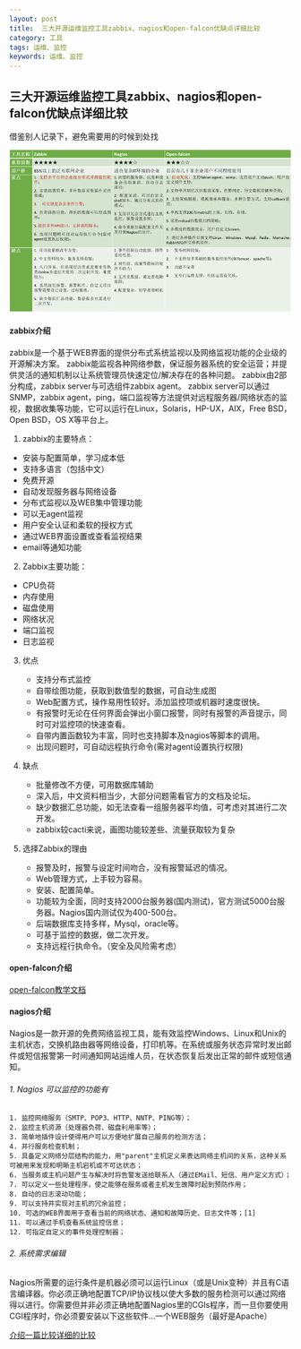 ```yaml
---
layout: post
title:  三大开源运维监控工具zabbix、nagios和open-falcon优缺点详细比较
category: 工具
tags: 运维、监控
keywords: 运维、监控
---
```


## 三大开源运维监控工具zabbix、nagios和open-falcon优缺点详细比较  
借鉴别人记录下，避免需要用的时候到处找

![cover](/img/zabbix-nagios-falcon.png)


#### zabbix介绍  
   zabbix是一个基于WEB界面的提供分布式系统监视以及网络监视功能的企业级的开源解决方案。
   zabbix能监视各种网络参数，保证服务器系统的安全运营；并提供灵活的通知机制以让系统管理员快速定位/解决存在的各种问题。
   zabbix由2部分构成，zabbix server与可选组件zabbix agent。
   zabbix server可以通过SNMP，zabbix agent，ping，端口监视等方法提供对远程服务器/网络状态的监视，数据收集等功能，它可以运行在Linux，Solaris，HP-UX，AIX，Free BSD，Open BSD，OS X等平台上。
   
1. zabbix的主要特点：
- 安装与配置简单，学习成本低
- 支持多语言（包括中文）
- 免费开源
- 自动发现服务器与网络设备
- 分布式监视以及WEB集中管理功能
- 可以无agent监视
- 用户安全认证和柔软的授权方式
- 通过WEB界面设置或查看监视结果
- email等通知功能
   
2. Zabbix主要功能：
- CPU负荷
- 内存使用
- 磁盘使用
- 网络状况
- 端口监视
- 日志监视
   
3. 优点
    - 支持分布式监控
    - 自带绘图功能，获取到数值型的数据，可自动生成图
    - Web配置方式，操作易用性较好。添加监控项或机器时速度很快。
    - 有报警时无论在任何界面会弹出小窗口报警，同时有报警的声音提示，同时可对监控项的快速查看。
    - 自带内置函数较为丰富，同时也支持脚本及nagios等脚本的调用。
    - 出现问题时，可自动远程执行命令(需对agent设置执行权限)
   
4. 缺点
    - 批量修改不方便，可用数据库辅助
    - 深入后，中文资料相当少，大部分问题需看官方的文档及论坛。
    - 缺少数据汇总功能，如无法查看一组服务器平均值，可考虑对其进行二次开发。
    - zabbix较cacti来说，画图功能较差些、流量获取较为复杂

5. 选择Zabbix的理由
    - 报警及时，报警与设定时间吻合，没有报警延迟的情况。
    - Web管理方式，上手较为容易。
    - 安装、配置简单。
    - 功能较为全面，同时支持2000台服务器(国内测试)，官方测试5000台服务器。Nagios国内测试仅为400-500台。
    - 后端数据库支持多样，Mysql，oracle等。
    - 可基于监控的数据，做二次开发。
    - 支持远程行执命令。（安全及风险需考虑）
   
#### open-falcon介绍  
  [open-falcon教学文档](https://book.open-falcon.org/zh/intro/index.html)
  
#### nagios介绍
   Nagios是一款开源的免费网络监视工具，能有效监控Windows、Linux和Unix的主机状态，交换机路由器等网络设备，打印机等。在系统或服务状态异常时发出邮件或短信报警第一时间通知网站运维人员，在状态恢复后发出正常的邮件或短信通知。
   
###### 1. Nagios 可以监控的功能有  
    1. 监控网络服务（SMTP、POP3、HTTP、NNTP、PING等）；
    2. 监控主机资源（处理器负荷、磁盘利用率等）；
    3. 简单地插件设计使得用户可以方便地扩展自己服务的检测方法；
    4. 并行服务检查机制；
    5. 具备定义网络分层结构的能力，用"parent"主机定义来表达网络主机间的关系，这种关系可被用来发现和明晰主机宕机或不可达状态；
    6. 当服务或主机问题产生与解决时将告警发送给联系人（通过EMail、短信、用户定义方式）；
    7. 可以定义一些处理程序，使之能够在服务或者主机发生故障时起到预防作用；
    8. 自动的日志滚动功能；
    9. 可以支持并实现对主机的冗余监控；
    10. 可选的WEB界面用于查看当前的网络状态、通知和故障历史、日志文件等；[1] 
    11. 可以通过手机查看系统监控信息；
    12. 可指定自定义的事件处理控制器；

###### 2. 系统需求编辑
Nagios所需要的运行条件是机器必须可以运行Linux（或是Unix变种）并且有C语言编译器。你必须正确地配置TCP/IP协议栈以使大多数的服务检测可以通过网络得以进行。你需要但并非必须正确地配置Nagios里的CGIs程序，而一旦你要使用CGI程序时，你必须要安装以下这些软件...一个WEB服务（最好是Apache）


[介绍一篇比较详细的比较](http://blog.csdn.net/messiademo/article/details/52046822)